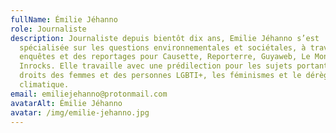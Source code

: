 ```yaml
---
fullName: Émilie Jéhanno
role: Journaliste
description: Journaliste depuis bientôt dix ans, Emilie Jéhanno s’est
  spécialisée sur les questions environnementales et sociétales, à travers des
  enquêtes et des reportages pour Causette, Reporterre, Guyaweb, Le Monde, Les
  Inrocks. Elle travaille avec une prédilection pour les sujets portant sur les
  droits des femmes et des personnes LGBTI+, les féminismes et le dérèglement
  climatique.
email: emiliejehanno@protonmail.com
avatarAlt: Émilie Jéhanno
avatar: /img/emilie-jehanno.jpg
---
```

